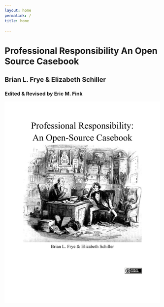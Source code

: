 ```yaml
---
layout: home
permalink: /
title: home

---
```


# Professional Responsibility An Open Source Casebook

## Brian L. Frye & Elizabeth Schiller 

### Edited & Revised by Eric M. Fink 


![Hablot Knight Brown or "Phiz", Attorney and Client, Fortitute and Impatience (1853)](../assets/images/cover-FRYE.png)

